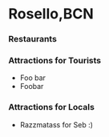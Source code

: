 # Rosello,BCN


### Restaurants


### Attractions for Tourists

- Foo bar
- Foobar

### Attractions for Locals

- Razzmatass for Seb :)


